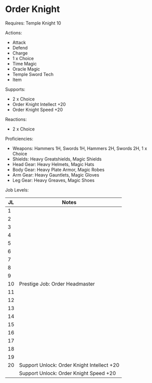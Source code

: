 # Order Knight

Requires: Temple Knight 10

Actions:

- Attack
- Defend
- Charge
- 1 x Choice
- Time Magic
- Oracle Magic
- Temple Sword Tech
- Item

Supports:

- 2 x Choice
- Order Knight Intellect +20
- Order Knight Speed +20

Reactions:

- 2 x Choice

Proficiencies:

- Weapons: Hammers 1H, Swords 1H, Hammers 2H, Swords 2H, 1 x Choice
- Shields: Heavy Greatshields, Magic Shields
- Head Gear: Heavy Helmets, Magic Hats
- Body Gear: Heavy Plate Armor, Magic Robes
- Arm Gear: Heavy Gauntlets, Magic Gloves
- Leg Gear: Heavy Greaves, Magic Shoes

Job Levels:

| JL | Notes |
| --- | --- |
| 1 | 
| 2 | 
| 3 | 
| 4 | 
| 5 | 
| 6 | 
| 7 | 
| 8 | 
| 9 | 
| 10 | Prestige Job: Order Headmaster
| 11 | 
| 12 | 
| 13 | 
| 14 | 
| 15 | 
| 16 | 
| 17 | 
| 18 | 
| 19 | 
| 20 | Support Unlock: Order Knight Intellect +20
|    | Support Unlock: Order Knight Speed +20
